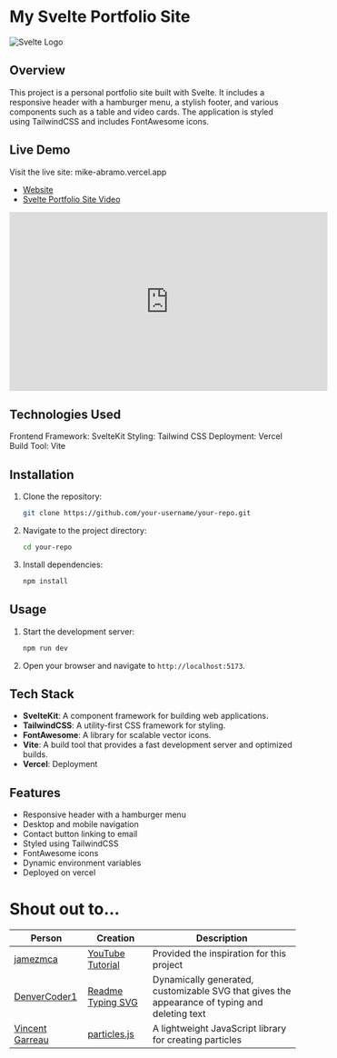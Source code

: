 # My Svelte Portfolio Site

![Svelte Logo](https://encrypted-tbn0.gstatic.com/images?q=tbn:ANd9GcT0coQ0GhdVXUNpVRhyOxqlyr_TKNJTjP_tzg&s)

## Overview

This project is a personal portfolio site built with Svelte. It includes a responsive header with a hamburger menu, a stylish footer, and various components such as a table and video cards. The application is styled using TailwindCSS and includes FontAwesome icons.

## Live Demo

Visit the live site: mike-abramo.vercel.app

- [Website](https://mike-abramo.vercel.app/)
- [Svelte Portfolio Site Video](https://youtu.be/7LNoe5A2imE)

<iframe width="560" height="315" src="https://www.youtube.com/embed/7LNoe5A2imE?si=58Nl-1esXsA8NVg7&amp;controls=0" frameborder="0" allowfullscreen></iframe>

## Technologies Used

Frontend Framework: SvelteKit
Styling: Tailwind CSS
Deployment: Vercel
Build Tool: Vite

## Installation

1. Clone the repository:

   ```sh
   git clone https://github.com/your-username/your-repo.git
   ```

2. Navigate to the project directory:

   ```sh
   cd your-repo
   ```

3. Install dependencies:

   ```sh
   npm install
   ```

## Usage

1. Start the development server:

   ```sh
   npm run dev
   ```

2. Open your browser and navigate to `http://localhost:5173`.

## Tech Stack

- **SvelteKit**: A component framework for building web applications.
- **TailwindCSS**: A utility-first CSS framework for styling.
- **FontAwesome**: A library for scalable vector icons.
- **Vite**: A build tool that provides a fast development server and optimized builds.
- **Vercel**: Deployment

## Features

- Responsive header with a hamburger menu
- Desktop and mobile navigation
- Contact button linking to email
- Styled using TailwindCSS
- FontAwesome icons
- Dynamic environment variables
- Deployed on vercel

# Shout out to...

| Person                                          | Creation                                                               | Description                                                                                   |
| ----------------------------------------------- | ---------------------------------------------------------------------- | --------------------------------------------------------------------------------------------- |
| [jamezmca](https://github.com/jamezmca)         | [YouTube Tutorial](https://youtu.be/-2UjwQzxvBQ?si=AzQuUI_JlDxEkxNX)   | Provided the inspiration for this project                                                     |
| [DenverCoder1](https://github.com/DenverCoder1) | [Readme Typing SVG](https://github.com/DenverCoder1/readme-typing-svg) | Dynamically generated, customizable SVG that gives the appearance of typing and deleting text |
| [Vincent Garreau](https://vincentgarreau.com/)  | [particles.js](https://vincentgarreau.com/particles.js/)               | A lightweight JavaScript library for creating particles                                       |
